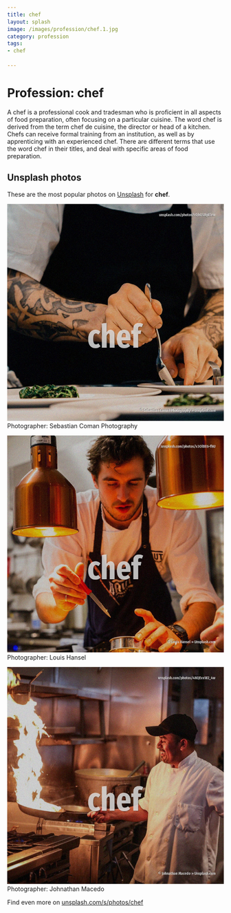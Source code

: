```yaml
---
title: chef
layout: splash
image: /images/profession/chef.1.jpg
category: profession
tags:
- chef

---
```

# Profession: chef

A chef is a professional cook and tradesman who is proficient in all aspects of food preparation,  often focusing on a particular cuisine. The word chef is derived from the term chef de cuisine, the director or head of a kitchen. Chefs can receive formal training from an institution, as well as by apprenticing with an  experienced chef.  There are different terms that use the word chef in their titles, and deal with specific areas of  food preparation. 

 
## Unsplash photos
These are the most popular photos on [Unsplash](https://unsplash.com) for **chef**.
 
![chef](/images/profession/chef.1.jpg)
Photographer:  Sebastian Coman Photography
 
![chef](/images/profession/chef.2.jpg)
Photographer:  Louis Hansel
 
![chef](/images/profession/chef.3.jpg)
Photographer:  Johnathan Macedo
 
Find even more on [unsplash.com/s/photos/chef](https://unsplash.com/s/photos/chef)
 
